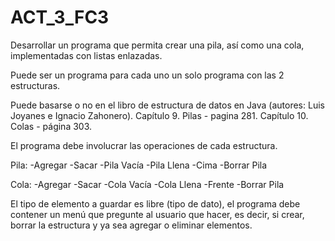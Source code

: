 # ACT_3_FC3

Desarrollar un programa que permita crear una pila, así como una cola, implementadas con listas enlazadas. 

Puede ser un programa para cada uno un solo programa con las 2 estructuras.

Puede basarse o no en el libro de estructura de datos en Java (autores: Luis Joyanes e Ignacio Zahonero). 
Capítulo 9. Pilas - pagina 281.
Capítulo 10. Colas - página 303.

El programa debe involucrar las operaciones de cada estructura.

Pila:
-Agregar
-Sacar
-Pila Vacía
-Pila Llena
-Cima
-Borrar Pila

Cola:
-Agregar
-Sacar
-Cola Vacía
-Cola Llena
-Frente
-Borrar Pila


El tipo de elemento a guardar es libre (tipo de dato), el programa debe contener un menú que pregunte al usuario que hacer, es decir, si crear, borrar la estructura y ya sea agregar o eliminar elementos.

